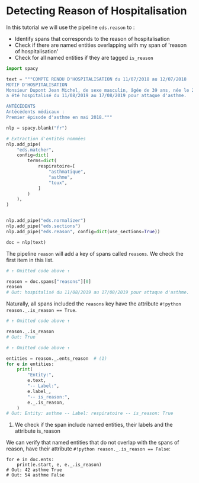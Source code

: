 # Detecting Reason of Hospitalisation

In this tutorial we will use the pipeline `eds.reason` to :

- Identify spans that corresponds to the reason of hospitalisation
- Check if there are named entities overlapping with my span of 'reason of hospitalisation'
- Check for all named entities if they are tagged `is_reason`

```python
import spacy

text = """COMPTE RENDU D'HOSPITALISATION du 11/07/2018 au 12/07/2018
MOTIF D'HOSPITALISATION
Monsieur Dupont Jean Michel, de sexe masculin, âgée de 39 ans, née le 23/11/1978,
a été hospitalisé du 11/08/2019 au 17/08/2019 pour attaque d'asthme.

ANTÉCÉDENTS
Antécédents médicaux :
Premier épisode d'asthme en mai 2018."""

nlp = spacy.blank("fr")

# Extraction d'entités nommées
nlp.add_pipe(
    "eds.matcher",
    config=dict(
        terms=dict(
            respiratoire=[
                "asthmatique",
                "asthme",
                "toux",
            ]
        )
    ),
)


nlp.add_pipe("eds.normalizer")
nlp.add_pipe("eds.sections")
nlp.add_pipe("eds.reason", config=dict(use_sections=True))

doc = nlp(text)
```

The pipeline `reason` will add a key of spans called `reasons`. We check the first item in this list.

```python
# ↑ Omitted code above ↑

reason = doc.spans["reasons"][0]
reason
# Out: hospitalisé du 11/08/2019 au 17/08/2019 pour attaque d'asthme.
```

Naturally, all spans included the `reasons` key have the attribute `#!python reason._.is_reason == True`.

```python
# ↑ Omitted code above ↑

reason._.is_reason
# Out: True
```

<!-- no-check -->

```python
# ↑ Omitted code above ↑

entities = reason._.ents_reason  # (1)
for e in entities:
    print(
        "Entity:",
        e.text,
        "-- Label:",
        e.label_,
        "-- is_reason:",
        e._.is_reason,
    )
# Out: Entity: asthme -- Label: respiratoire -- is_reason: True
```

1. We check if the span include named entities, their labels and the attribute is_reason

We can verify that named entities that do not overlap with the spans of reason, have their attribute `#!python reason._.is_reason == False`:

```{ .python .no-check }
for e in doc.ents:
    print(e.start, e, e._.is_reason)
# Out: 42 asthme True
# Out: 54 asthme False
```
